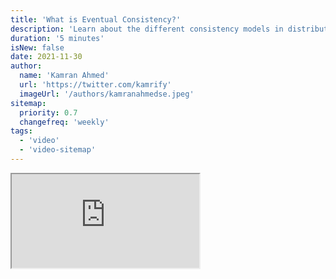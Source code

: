 ```yaml
---
title: 'What is Eventual Consistency?'
description: 'Learn about the different consistency models in distributed systems'
duration: '5 minutes'
isNew: false
date: 2021-11-30
author:
  name: 'Kamran Ahmed'
  url: 'https://twitter.com/kamrify'
  imageUrl: '/authors/kamranahmedse.jpeg'
sitemap:
  priority: 0.7
  changefreq: 'weekly'
tags:
  - 'video'
  - 'video-sitemap'
---
```


<iframe class="w-full aspect-video mb-5" src="https://www.youtube.com/embed/rpqsSkTIdAw" title="What is Eventual Consistency?"></iframe>
